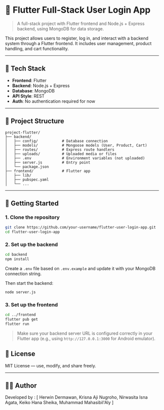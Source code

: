 # 🧩 Flutter Full-Stack User Login App

> A full-stack project with Flutter frontend and Node.js + Express backend, using MongoDB for data storage.

This project allows users to register, log in, and interact with a backend system through a Flutter frontend. It includes user management, product handling, and cart functionality.

---

## 🔧 Tech Stack

- **Frontend**: Flutter
- **Backend**: Node.js + Express
- **Database**: MongoDB
- **API Style**: REST
- **Auth**: No authentication required for now

---

## 📁 Project Structure

```
project-flutter/
├── backend/
│   ├── config/           # Database connection
│   ├── models/           # Mongoose models (User, Product, Cart)
│   ├── routes/           # Express route handlers
│   ├── uploads/          # Uploaded media or files
│   ├── .env              # Environment variables (not uploaded)
│   ├── server.js         # Entry point
│   └── package.json
├── frontend/             # Flutter app
│   ├── lib/
│   ├── pubspec.yaml
│   └── ...
```

---

## 🚀 Getting Started

### 1. Clone the repository

```bash
git clone https://github.com/your-username/flutter-user-login-app.git
cd flutter-user-login-app
```

### 2. Set up the backend

```bash
cd backend
npm install
```

Create a `.env` file based on `.env.example` and update it with your MongoDB connection string.

Then start the backend:

```bash
node server.js
```

### 3. Set up the frontend

```bash
cd ../frontend
flutter pub get
flutter run
```

> Make sure your backend server URL is configured correctly in your Flutter app (e.g., using `http://127.0.0.1:3000` for Android emulator).

## 📄 License

MIT License — use, modify, and share freely.

---

## 👨‍💻 Author

Developed by : [
  Herwin Dermawan,
  Krisna Aji Nugroho,
  Nirwasita Isna Agata,
  Keiko Hana Sheika,
  Muhammad Mahasibil'Aly
]
